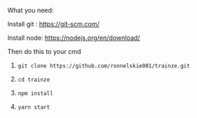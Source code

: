 What you need:

Install git : https://git-scm.com/

Install node: https://nodejs.org/en/download/


Then do this to your cmd

1. `git clone https://github.com/ronnelskie001/trainze.git`

2. `cd trainze`

3. `npm install`

4. `yarn start`

